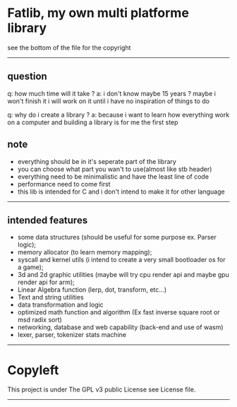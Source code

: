 # Fatlib, my own multi platforme library

see the bottom of the file for the copyright

___

## question

q: how much time will it take ?
a: i don't know maybe 15 years ? maybe i won't finish it 
   i will work on it until i have no inspiration of things to do

q: why do i create a library ?
a: because i want to learn how everything work on a computer 
   and building a library is for me the first step

## note

- everything should be in it's seperate part of the library
- you can choose what part you wan't to use(almost like stb header)
- everything need to be minimalistic and have the least line of code
- performance need to come first
- this lib is intended for C and i don't intend to make it for other language

___

## intended features

- some data structures (should be useful for some purpose ex. Parser logic);
- memory allocator (to learn memory mapping);
- syscall and kernel utils (i intend to create a very small bootloader os for a game);
- 3d and 2d graphic utilities (maybe will try cpu render api 
  and maybe gpu render api for arm);
- Linear Algebra function (lerp, dot, transform, etc...)
- Text and string utilities
- data transformation and logic
- optimized math function and algorithm
  (Ex fast inverse square root or msd radix sort)
- networking, database and web capability (back-end and use of wasm)
- lexer, parser, tokenizer stats machine

___

# Copyleft

  This project is under The GPL v3 public License see License file.

___
